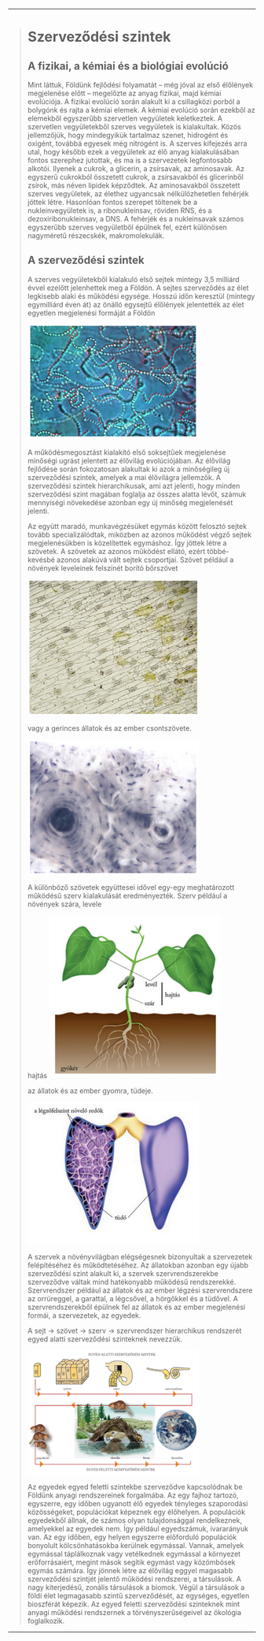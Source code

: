 
---

> # Szerveződési szintek
>
> ## A fizikai, a kémiai és a biológiai evolúció
>
> Mint láttuk, Földünk fejlődési folyamatát – még jóval az első élőlények megjelenése előtt – megelőzte az anyag fizikai, majd kémiai evolúciója. A fizikai evolúció során alakult ki a csillagközi porból a bolygónk és rajta a kémiai elemek. A kémiai evolúció során ezekből az elemekből egyszerűbb szervetlen vegyületek keletkeztek. A szervetlen vegyületekből szerves vegyületek is kialakultak. Közös jellemzőjük, hogy mindegyikük tartalmaz szenet, hidrogént és oxigént, továbbá egyesek még nitrogént is. A szerves kifejezés arra utal, hogy később ezek a vegyületek az élő anyag kialakulásában fontos szerephez jutottak, és ma is a szervezetek legfontosabb alkotói. Ilyenek a cukrok, a glicerin, a zsírsavak, az aminosavak. Az egyszerű cukrokból összetett cukrok, a zsírsavakból és glicerinből zsírok, más néven lipidek képződtek. Az aminosavakból összetett szerves vegyületek, az élethez ugyancsak nélkülözhetetlen fehérjék jöttek létre. Hasonlóan fontos szerepet töltenek be a nukleinvegyületek is, a ribonukleinsav, röviden RNS, és a dezoxiribonukleinsav, a DNS. A fehérjék és a nukleinsavak számos egyszerűbb szerves vegyületből épülnek fel, ezért különösen nagyméretű részecskék, makromolekulák.
>
> ## A szerveződési szintek
>
> A szerves vegyületekből kialakuló első sejtek mintegy 3,5 milliárd évvel ezelőtt jelenhettek meg a Földön. A sejtes szerveződés az élet legkisebb alaki és működési egysége. Hosszú időn keresztül (mintegy egymilliárd éven át) az önálló egysejtű élőlények jelentették az élet egyetlen megjelenési formáját a Földön
>
> <img src='../images/biologia-szervezodesi-szintek-001.png' width='348' alt='szerveződési szintek 001'>
>
> A működésmegosztást kialakító első soksejtűek megjelenése minőségi ugrást jelentett az élővilág evolúciójában. Az élővilág fejlődése során fokozatosan alakultak ki azok a minőségileg új szerveződési szintek, amelyek a mai élővilágra jellemzők. A szerveződési szintek hierarchikusak, ami azt jelenti, hogy minden szerveződési szint magában foglalja az összes alatta lévőt, számuk mennyiségi növekedése azonban egy új minőség megjelenését jelenti.
>
> Az együtt maradó, munkavégzésüket egymás között felosztó sejtek tovább specializálódtak, miközben az azonos működést végző sejtek megjelenésükben is közelítettek egymáshoz. Így jöttek létre a szövetek. A szövetek az azonos működést ellátó, ezért többé-kevésbé azonos alakúvá vált sejtek csoportjai. Szövet például a növények leveleinek felszínét borító bőrszövet
>
> <img src='../images/biologia-szervezodesi-szintek-002.png' width='348' alt='szerveződési szintek 002'>
>
> vagy a gerinces állatok és az ember csontszövete.
>
> <img src='../images/biologia-szervezodesi-szintek-003.png' width='348' alt='szerveződési szintek 003'>
>
> A különböző szövetek együttesei idővel egy-egy meghatározott működésű szerv kialakulását eredményezték. Szerv például a növények szára, levele
>
> hajtás <img src='../images/biologia-szervezodesi-szintek-004.png' width='348' alt='szerveződési szintek 004'>
>
> az állatok és az ember gyomra, tüdeje.
>
> <img src='../images/biologia-szervezodesi-szintek-005.png' width='348' alt='szerveződési szintek 005'>
>
> A szervek a növényvilágban elégségesnek bizonyultak a szervezetek felépítéséhez és működtetéséhez. Az állatokban azonban egy újabb szerveződési szint alakult ki, a szervek szervrendszerekbe szerveződve váltak mind hatékonyabb működésű rendszerekké. Szervrendszer például az állatok és az ember légzési szervrendszere az orrüreggel, a garattal, a légcsővel, a hörgőkkel és a tüdővel. A szervrendszerekből épülnek fel az állatok és az ember megjelenési formái, a szervezetek, az egyedek.
>
> A sejt → szövet → szerv → szervrendszer hierarchikus rendszerét egyed alatti szerveződési szinteknek nevezzük.
>
> <img src='../images/biologia-szervezodesi-szintek-006.png' width='348' alt='szerveződési szintek 006'>
>
> Az egyedek egyed feletti szintekbe szerveződve kapcsolódnak be Földünk anyagi rendszereinek forgalmába. Az egy fajhoz tartozó, egyszerre, egy időben ugyanott élő egyedek tényleges szaporodási közösségeket, populációkat képeznek egy élőhelyen. A populációk egyedekből állnak, de számos olyan tulajdonsággal rendelkeznek, amelyekkel az egyedek nem. Így például egyedszámuk, ivararányuk van. Az egy időben, egy helyen egyszerre előforduló populációk bonyolult kölcsönhatásokba kerülnek egymással. Vannak, amelyek egymással táplálkoznak vagy vetélkednek egymással a környezet erőforrásaiért, megint mások segítik egymást vagy közömbösek egymás számára. Így jönnek létre az élővilág eggyel magasabb szerveződési szintjét jelentő működési rendszerei, a társulások. A nagy kiterjedésű, zonális társulások a biomok. Végül a társulások a földi élet legmagasabb szintű szerveződését, az egységes, egyetlen bioszférát képezik. Az egyed feletti szerveződési szinteknek mint anyagi működési rendszernek a törvényszerűségeivel az ökológia foglalkozik.

---